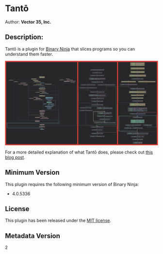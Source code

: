 # Tantō
Author: **Vector 35, Inc.**

## Description:
Tantō is a plugin for [Binary Ninja](https://binary.ninja/) that slices programs so you can understand them faster.

<img align="center" src="https://github.com/Vector35/tanto/blob/master/tanto_preview.png?raw=true">

For a more detailed explanation of what Tantō does, please check out [this blog post](https://binary.ninja/2022/06/20/introducing-tanto.html).

## Minimum Version

This plugin requires the following minimum version of Binary Ninja:

* 4.0.5336

## License

This plugin has been released under the [MIT license](./LICENSE.txt).

## Metadata Version

2
